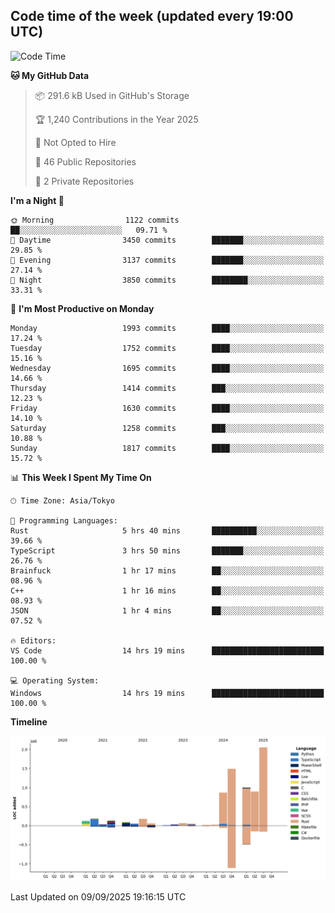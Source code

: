 ## Code time of the week (updated every 19:00 UTC)

<!--START_SECTION:waka-->
![Code Time](http://img.shields.io/badge/Code%20Time-5%2C329%20hrs%2032%20mins-blue)

**🐱 My GitHub Data** 

> 📦 291.6 kB Used in GitHub's Storage 
 > 
> 🏆 1,240 Contributions in the Year 2025
 > 
> 🚫 Not Opted to Hire
 > 
> 📜 46 Public Repositories 
 > 
> 🔑 2 Private Repositories 
 > 
**I'm a Night 🦉** 

```text
🌞 Morning                1122 commits        ██░░░░░░░░░░░░░░░░░░░░░░░   09.71 % 
🌆 Daytime                3450 commits        ███████░░░░░░░░░░░░░░░░░░   29.85 % 
🌃 Evening                3137 commits        ███████░░░░░░░░░░░░░░░░░░   27.14 % 
🌙 Night                  3850 commits        ████████░░░░░░░░░░░░░░░░░   33.31 % 
```
📅 **I'm Most Productive on Monday** 

```text
Monday                   1993 commits        ████░░░░░░░░░░░░░░░░░░░░░   17.24 % 
Tuesday                  1752 commits        ████░░░░░░░░░░░░░░░░░░░░░   15.16 % 
Wednesday                1695 commits        ████░░░░░░░░░░░░░░░░░░░░░   14.66 % 
Thursday                 1414 commits        ███░░░░░░░░░░░░░░░░░░░░░░   12.23 % 
Friday                   1630 commits        ████░░░░░░░░░░░░░░░░░░░░░   14.10 % 
Saturday                 1258 commits        ███░░░░░░░░░░░░░░░░░░░░░░   10.88 % 
Sunday                   1817 commits        ████░░░░░░░░░░░░░░░░░░░░░   15.72 % 
```


📊 **This Week I Spent My Time On** 

```text
🕑︎ Time Zone: Asia/Tokyo

💬 Programming Languages: 
Rust                     5 hrs 40 mins       ██████████░░░░░░░░░░░░░░░   39.66 % 
TypeScript               3 hrs 50 mins       ███████░░░░░░░░░░░░░░░░░░   26.76 % 
Brainfuck                1 hr 17 mins        ██░░░░░░░░░░░░░░░░░░░░░░░   08.96 % 
C++                      1 hr 16 mins        ██░░░░░░░░░░░░░░░░░░░░░░░   08.93 % 
JSON                     1 hr 4 mins         ██░░░░░░░░░░░░░░░░░░░░░░░   07.52 % 

🔥 Editors: 
VS Code                  14 hrs 19 mins      █████████████████████████   100.00 % 

💻 Operating System: 
Windows                  14 hrs 19 mins      █████████████████████████   100.00 % 
```

**Timeline**

![Lines of Code chart](https://raw.githubusercontent.com/SARDONYX-sard/SARDONYX-sard/main/assets/bar_graph.png)


 Last Updated on 09/09/2025 19:16:15 UTC
<!--END_SECTION:waka-->